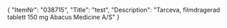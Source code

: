 {
  "ItemNr": "038715",
  "Title": "test",
  "Description": "Tarceva, filmdragerad tablett 150 mg Abacus Medicine A/S"
}